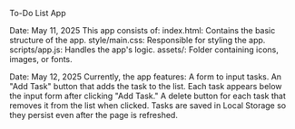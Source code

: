 To-Do List App

Date: May 11, 2025
This app consists of:
index.html: Contains the basic structure of the app.
style/main.css: Responsible for styling the app.
scripts/app.js: Handles the app's logic.
assets/: Folder containing icons, images, or fonts.

Date: May 12, 2025
Currently, the app features:
A form to input tasks.
An "Add Task" button that adds the task to the list.
Each task appears below the input form after clicking "Add Task."
A delete button for each task that removes it from the list when clicked.
Tasks are saved in Local Storage so they persist even after the page is refreshed.
